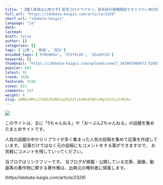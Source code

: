 ```yaml
---
title: "【購入単価は公表せず】新型コロナワクチン、新系統の接種開始でオミクロン株対応の８６３０万回分を廃棄へ"
full_url: "https://idobata-kaigis.com/article/2329"
short_url: "idobata-kaigis"
language: "ja"
date: 
lastmod: 
draft: false
author: []
categories: []
tags: ['公表', '単価', '回分']
encoded_tags: ['5YWs6KGo', '5Y2Y5L6h', '5Zue5YiG']
keywords: []
thumbnail: "https://idobata-kaigis.com/uploads/small_543007880673_52059987ea.jpg"
popular: 683
latest: 92
trend: 1626
featured: 1548
views: 821
comments: 147
weight: 4
slug: aHR0cHMvL2lkb2JhdGEta2FpZ2lzLmNvbS9hcnRpY2xlLzIzMjk=
---
```


![](https://idobata-kaigis.com/uploads/small_543007880673_52059987ea.jpg)

<div><p class=''>このサイトは、主に「5ちゃんねる」や「おーぷん2ちゃんねる」の話題を集めたまとめサイトです。</p><p>人気の話題の中からリプライが多く集まった人気の投稿を集めて記事を作成しています。 記事だけではなく元の投稿にもコメントをする事ができますので、 お気軽にコメントを残していってください。</p><p class=''>当ブログはリンクフリーです。 当ブログが掲載・公開している文章、画像、動画等の著作物に関する著作権は、出典元の権利者に帰属します。</p></div>

(https//idobata-kaigis.com/article/2329)
